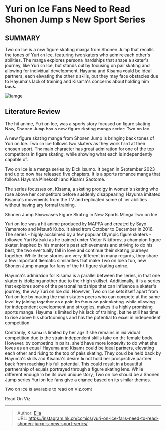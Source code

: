 # Yuri on Ice Fans Need to Read Shonen Jump s New Sport Series


## SUMMARY 



  Two on Ice is a new figure skating manga from Shonen Jump that recalls the tones of Yuri on Ice, featuring two skaters who admire each other&#39;s abilities.   The manga explores personal hardships that shape a skater&#39;s journey, like Yuri on Ice, but stands out by focusing on pair skating and allowing for individual development.   Hayuma and Kisama could be ideal partners, each elevating the other&#39;s skills, but they may face obstacles due to Hayuma&#39;s lack of training and Kisama&#39;s concerns about holding him back.  

![iamge](https://static1.srcdn.com/wordpress/wp-content/uploads/2023/10/yuri-on-ice-and-two-on-ice.jpg)

## Literature Review

The hit anime, Yuri on Ice, was a sports story focused on figure skating. Now, Shonen Jump has a new figure skating manga series: Two on Ice. 




A new figure skating manga from Shonen Jump is bringing back tones of Yuri on Ice. Two on Ice follows two skaters as they work hard at their chosen sport. The main character has great admiration for one of the top competitors in figure skating, while showing what each is independently capable of.




Two on Ice is a manga series by Elck Itsumo. It began in September 2023 and up to now has released five chapters. It is a sports romance manga that follows Hayuma Minekoshi and Kisama Saotome.

          

The series focusses on, Kisama, a skating prodigy in women&#39;s skating who rose above her competitors before suddenly disappearing. Hayuma imitated Kisama&#39;s movements from the TV and replicated some of her abilities without having any formal training.


 Shonen Jump Showcases Figure Skating in New Sports Manga Two on Ice 
          

Yuri on Ice was a hit anime produced by MAPPA and created by Sayo Yamamoto and Mitsurō Kubo. It aired from October to December in 2016. The series - highly acclaimed by a few popular Olympic figure skaters - followed Yuri Katsuki as he trained under Victor Nikiforov, a champion figure skater. Inspired by his mentor&#39;s past achievements and striving to do his best, the two eventually fall in love and continue their skating journeys together. While these stories are very different in many regards, they share a few important thematic similarities that make Two on Ice a fun, new Shonen Jump manga for fans of the hit figure skating anime.




Hayuma&#39;s admiration for Kisama is a parallel between the series, in that one skater is idolizing another due to their high skillset. Additionally, it is a series that explores some of the personal hardships that can influence a skater&#39;s journey, the way Yuri on Ice did. However, Two on Ice sets itself apart from Yuri on Ice by making the main skaters peers who can compete at the same level by joining together as a pair. Its focus on pair skating, while allowing for independent development and struggles, makes it a highly promising sports manga. Hayuma is limited by his lack of training, but he still has time to rise above his shortcomings and has the potential to excel in independent competition.

Contrarily, Kisama is limited by her age if she remains in individual competition due to the strain independent skills take on the female body. However, by competing in pairs, she&#39;d have more longevity to do what she loves as an equal. Hayuma and Kisama could be ideal partners, elevating each other and rising to the top of pairs skating. They could be held back by Hayuma&#39;s skills and Kisama&#39;s desire to not hold her prospective partner back from reaching his full potential. This could result in a beautiful partnership of equals portrayed through a figure skating lens. While different enough to be its own unique story, Two on Ice should be a Shonen Jump series Yuri on Ice fans give a chance based on its similar themes.




Two on Ice is available to read on Viz.com!

Read On Viz



---

> Author: [Ella](https://instagram.hk.cn/)  
> URL: https://instagram.hk.cn/comics/yuri-on-ice-fans-need-to-read-shonen-jump-s-new-sport-series/  

